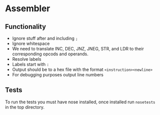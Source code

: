 # Assembler

## Functionality
* Ignore stuff after and including `;`
* Ignore whitespace
* We need to translate INC, DEC, JNZ, JNEG, STR, and LDR to their corresponding
opcods and operands.
* Resolve labels
* Labels start with `:`
* Output should be to a hex file with the format `<instruction><newline>`
* For debugging purposes output line numbers 

## Tests
To run the tests you must have nose installed, once installed run `nosetests` in
the top directory.
